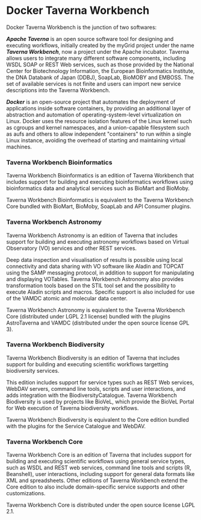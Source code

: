# Docker Taverna Workbench

Docker Taverna Workbench is the junction of two softwares:

***Apache Taverna*** is an open source software tool for designing and executing workflows, initially created by the myGrid project under the name ***Taverna Workbench***, now a project under the Apache incubator. Taverna allows users to integrate many different software components, including WSDL SOAP or REST Web services, such as those provided by the National Center for Biotechnology Information, the European Bioinformatics Institute, the DNA Databank of Japan (DDBJ), SoapLab, BioMOBY and EMBOSS. The set of available services is not finite and users can import new service descriptions into the Taverna Workbench.

***Docker*** is an open-source project that automates the deployment of applications inside software containers, by providing an additional layer of abstraction and automation of operating-system-level virtualization on Linux. Docker uses the resource isolation features of the Linux kernel such as cgroups and kernel namespaces, and a union-capable filesystem such as aufs and others to allow independent "containers" to run within a single Linux instance, avoiding the overhead of starting and maintaining virtual machines.



### Taverna Workbench Bioinformatics

Taverna Workbench Bioinformatics is an edition of Taverna Workbench that includes support for building and executing bioinformatics workflows using bioinformatics data and analytical services such as BioMart and BioMoby.

Taverna Workbench Bioinformatics is equivalent to the Taverna Workbench Core bundled with BioMart, BioMoby, SoapLab and API Consumer plugins.

### Taverna Workbench Astronomy

Taverna Workbench Astronomy is an edition of Taverna that includes support for building and executing astronomy workflows based on Virtual Observatory (VO) services and other REST services.

Deep data inspection and visualisation of results is possible using local connectivity and data sharing with VO software like Aladin and TOPCAT using the SAMP messaging protocol, in addition to support for manipulating and displaying VOTables. Taverna Workbench Astronomy also provides transformation tools based on the STIL tool set and the possibility to execute Aladin scripts and macros. Specific support is also included for use of the VAMDC atomic and molecular data center.

Taverna Workbench Astronomy is equivalent to the Taverna Workbench Core (distributed under LGPL 2.1 license) bundled with the plugins AstroTaverna and VAMDC (distributed under the open source license GPL 3).

### Taverna Workbench Biodiversity

Taverna Workbench Biodiversity is an edition of Taverna that includes support for building and executing scientific workflows targetting biodiversity services.

This edition includes support for service types such as REST Web services, WebDAV servers, command line tools, scripts and user interactions, and adds integration with the BiodiversityCatalogue. Taverna Workbench Biodiversity is used by projects like BioVeL, which provide the BioVeL Portal for Web execution of Taverna biodiversity workflows.

Taverna Workbench Biodiversity is equivalent to the Core edition bundled with the plugins for the Service Catalogue and WebDAV.

### Taverna Workbench Core

Taverna Workbench Core is an edition of Taverna that includes support for building and executing scientific workflows using general service types, such as WSDL and REST web services, command line tools and scripts (R, Beanshell), user interactions, including support for general data formats like XML and spreadsheets. Other editions of Taverna Workbench extend the Core edition to also include domain-specific service supports and other customizations.

Taverna Workbench Core is distributed under the open source license LGPL 2.1.


